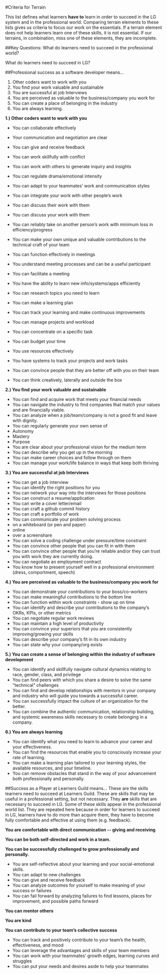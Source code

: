 #Criteria for Terrain 
 
This list defines what learners **have to** learn in order to succeed in the LG system and in the professional world. 
Comparing terrain elements to these lists gives us criteria to focus our work on the essentials. If a terrain element does not help learners learn one of these skills, it is not essential. If our terrains, in combination, miss one of these elements, they are incomplete. 

##Key Questions:
What do learners need to succeed in the professional world?

What do learners need to succeed in LG? 

##Professional success as a software developer means…
1. Other coders want to work with you
2. You find your work valuable and sustainable
3. You are successful at job Interviews
4. You are perceived as valuable to the business/company you work for
5. You can create a place of belonging in the industry 
6. You are always learning. 


**1.) Other coders want to work with you**
* You can collaborate effectively 
 * Your communication and negotiation are clear 
 * You can give and receive feedback   
 * You can work skillfully with conflict
 * You can work with others to generate inquiry and insights 
 * You can regulate drama/emotional intensity
 
* You can adapt to your teammates’ work and communication styles 
 * You can integrate your work with other people’s work
 * You can discuss their work with them
 * You can discuss your work with them
 * You can reliably take on another person’s work with minimum loss in efficiency/progress 
 * You can make your own unique and valuable contributions to the technical craft of your team
 
* You can function effectively in meetings
 * You understand meeting processes and can be a useful participant 
 * You can facilitate a meeting
 
* You have the ability to learn new info/systems/apps efficiently 
 * You can research topics you need to learn 
 * You can make a learning plan 
 * You can track your learning and make continuous improvements
 
* You can manage projects and workload
 * You can concentrate on a specific task
 * You can budget your time 
 * You use resources effectively 
 * You have systems to track your projects and work tasks  
 * You can convince people that they are better off with you on their team
 * You can think creatively, laterally and outside the box

**2.) You find your work valuable and sustainable**

* You can find and acquire work that meets your financial needs
 * You can navigate the industry to find companies that match your values and are financially viable. 
 * You can analyze when a job/team/company is not a good fit and leave with dignity. 
* You can regularly generate your own sense of
 * Autonomy
 * Mastery
 * Purpose
* You are clear about your professional vision for the medium term
 * You can describe why you get up in the morning
 * You can make career choices and follow through on them
* You can manage your work/life balance in ways that keep both thriving

**3.) You are successful at job Interviews**
* You can get a job interview
 * You can identify the right positions for you 
 * You can network your way into the interviews for those positions
 * You can construct a resume/application
 * You can write a cover letter/email
 * You can craft a github commit history
 * You can craft a portfolio of work
* You can communicate your problem solving process
 * on a whiteboard (or pen and paper)
 * online
 * over a screenshare
* You can solve a coding challenge under pressure/time constraint
* You can convince other people that you can fit in with them
* You can convince other people that you’re reliable and/or they can trust you with work they are currently doing.
* You can negotiate an employment contract
* You know how to present yourself well in a professional environment (dress, comportment, speech) 


**4.) You are perceived as valuable to the business/company you work for**
* You can demonstrate your contributions to your boss/co-workers
* You can make meaningful contributions to the bottom line 
* You can function within work constraints - show up on time
* You can identify and describe your contributions to the company’s OKRs, KPIs, or other metrics
* You can negotiate regular work reviews
* You can maintain a high level of productivity
* You can convince your superiors that you are consistently improving/growing your skills
* You can describe your company’s fit in its own industry
 * You can state why your company/org exists


**5.) You can create a sense of belonging within the industry of software development** 
* You can identify and skillfully navigate cultural dynamics relating to race, gender, class, and privilege
* You can find peers with which you share a desire to solve the same “technical” challenges
* You can find and develop relationships with mentors in your company and industry who will guide you towards a successful career.  
* You can successfully impact the culture of an organization for the better.	
* You can combine the authentic communication, relationship building, and systemic awareness skills necessary to create belonging in a company.   

**6.) You are always learning** 
* You can identify what you need to learn to advance your career and your effectiveness.
* You can find the resources that enable you to consciously increase your rate of learning.
* You can make a learning plan tailored to your learning styles, the available resources, and your timeline. 
* You can remove obstacles that stand in the way of your advancement both professionally and personally.


##Success as a Player at Learners Guild means… 
These are the skills learners need to succeed at Learners Guild. These are skills that may be useful in a professional setting, but not necessary. They **are** skills that are necessary to succeed in LG. Some of these skills appear in the professional world list. They are repeated here because in order for learners to succeed in LG, learners have to do more than acquire them, they have to become fully comfortable and effective at using them (e.g. feedback). 

**You are comfortable with direct communication  -- giving and receiving** 

**You can be both self-directed and work in a team.** 

**You can be successfully challenged to grow professionally and personally.**
* You are self-reflective about your learning and your social-emotional skills. 
* You can adapt to new challenges 
* You can give and receive feedback
* You can analyze outcomes for yourself to make meaning of your success or failures
* You can fail forward by analyzing failures to find lessons, places for improvement, and possible paths forward

**You can mentor others** 

**You are kind**

**You can contribute to your team’s collective success** 
* You can track and positively contribute to your team’s the health, effectiveness, and mood 
* You can leverage the advantages and skills of your team members 
* You can work with your teammates’ growth edges, learning curves and struggles
* You can put your needs and desires aside to help your teammates 
 




